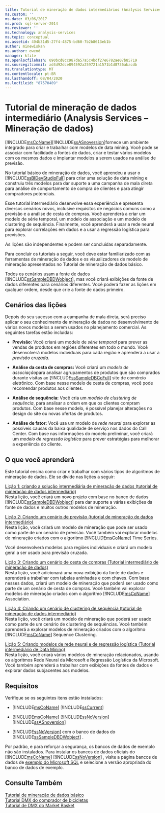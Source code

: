 ```yaml
---
title: Tutorial de mineração de dados intermediários (Analysis Services-Mineração de dados) | Microsoft Docs
ms.custom: ''
ms.date: 03/06/2017
ms.prod: sql-server-2014
ms.reviewer: ''
ms.technology: analysis-services
ms.topic: conceptual
ms.assetid: 404b31d5-27f4-4875-bd60-7b2b8613eb1b
author: minewiskan
ms.author: owend
manager: kfile
ms.openlocfilehash: 090bcd8cc987da57a5c4bdf27e6782ae07b85719
ms.sourcegitcommit: ad4d92dce894592a259721a1571b1d8736abacdb
ms.translationtype: MT
ms.contentlocale: pt-BR
ms.lasthandoff: 08/04/2020
ms.locfileid: "87570409"
---
```

# <a name="intermediate-data-mining-tutorial-analysis-services---data-mining"></a>Tutorial de mineração de dados intermediário (Analysis Services – Mineração de dados)
  [!INCLUDE[msCoName](../includes/msconame-md.md)][!INCLUDE[ssASnoversion](../includes/ssasnoversion-md.md)]fornece um ambiente integrado para criar e trabalhar com modelos de data mining. Você pode se associar com facilidade a fontes de dados, criar e testar vários modelos com os mesmos dados e implantar modelos a serem usados na análise de previsão.  
  
 No tutorial básico de mineração de dados, você aprendeu a usar o [!INCLUDE[ssBIDevStudioFull](../includes/ssbidevstudiofull-md.md)] para criar uma solução de data mining e construiu três modelos para dar suporte a uma campanha de mala direta para análise de comportamento de compra de clientes e para atingir compradores potenciais.  
  
 Esse tutorial intermediário desenvolve essa experiência e apresenta diversos cenários novos, inclusive requisitos de negócios comuns como a previsão e a análise de cesta de compras. Você aprenderá a criar um modelo de série temporal, um modelo de associação e um modelo de clustering de sequência. Finalmente, você aprenderá a usar a rede neural para explorar correlações em dados e a usar a regressão logística para previsões.  
  
 As lições são independentes e podem ser concluídas separadamente.  
  
 Para concluir os tutoriais a seguir, você deve estar familiarizado com as ferramentas de mineração de dados e os visualizadores de modelo de mineração apresentados no Tutorial de mineração de dados básico.  
  
 Todos os cenários usam a fonte de dados [!INCLUDE[ssSampleDBDWobject](../includes/sssampledbdwobject-md.md)], mas você criará exibições da fonte de dados diferentes para cenários diferentes. Você poderá fazer as lições em qualquer ordem, desde que crie a fonte de dados primeiro.  
  
## <a name="lesson-scenarios"></a>Cenários das lições  
 Depois do seu sucesso com a campanha de mala direta, será preciso aplicar o seu conhecimento de mineração de dados no desenvolvimento de vários novos modelos a serem usados no planejamento comercial. As seguintes tarefas estão incluídas:  
  
-   **Previsão:** Você criará um modelo de *série temporal* para prever as vendas de produtos em regiões diferentes em todo o mundo. Você desenvolverá modelos individuais para cada região e aprenderá a usar a *previsão cruzada*.  
  
-   **Análise da cesta de compras:** Você criará um *modelo de associação*para analisar agrupamentos de produtos que são comprados durante visitas ao [!INCLUDE[ssSampleDBCoFull](../includes/sssampledbcofull-md.md)] site de comércio eletrônico. Com base nesse modelo de cesta de compras, você pode recomendar produtos aos clientes.  
  
-   **Análise de sequência:** Você cria um *modelo de clustering de sequência*, para analisar a ordem em que os clientes compram produtos. Com base nesse modelo, é possível planejar alterações no design do site ou novas ofertas de produtos.  
  
-   **Análise de fator:** Você usa um modelo de *rede neural* para explorar as possíveis causas da baixa qualidade de serviço nos dados do Call Center. Com base nas informações do modelo preliminar, você criará um *modelo de regressão logística* para prever estratégias para melhorar a experiência do cliente.  
  
## <a name="what-you-will-learn"></a>O que você aprenderá  
 Este tutorial ensina como criar e trabalhar com vários tipos de algoritmos de mineração de dados. Ele se divide nas lições a seguir:  
  
 [Lição 1: criando a solução intermediária de mineração de dados &#40;tutorial de mineração de dados intermediário&#41;](../../2014/tutorials/lesson-1-create-solution-intermediate-data-mining-tutorial.md)  
 Nesta lição, você criará um novo projeto com base no banco de dados [!INCLUDE[ssSampleDBDWobject](../includes/sssampledbdwobject-md.md)] para dar suporte a várias exibições da fonte de dados e muitos outros modelos de mineração.  
  
 [Lição 2: Criando um cenário de previsão &#40;tutorial de mineração de dados intermediário&#41;](../../2014/tutorials/lesson-2-building-a-forecasting-scenario-intermediate-data-mining-tutorial.md)  
 Nesta lição, você criará um modelo de mineração que pode ser usado como parte de um cenário de previsão. Você também vai explorar modelos de mineração criados com o algoritmo [!INCLUDE[msCoName](../includes/msconame-md.md)] Time Series.  
  
 Você desenvolverá modelos para regiões individuais e criará um modelo geral a ser usado para previsão cruzada.  
  
 [Lição 3: Criando um cenário de cesta de compras &#40;Tutorial intermediário de mineração de dados&#41;](../../2014/tutorials/lesson-3-building-a-market-basket-scenario-intermediate-data-mining-tutorial.md)  
 Nesta lição, você adicionará uma nova exibição da fonte de dados e aprenderá a trabalhar com tabelas aninhadas e com chaves. Com base nesses dados, criará um modelo de mineração que poderá ser usado como parte de um cenário de cesta de compras. Você também vai explorar modelos de mineração criados com o algoritmo [!INCLUDE[msCoName](../includes/msconame-md.md)] Association.  
  
 [Lição 4: Criando um cenário de clustering de sequência &#40;tutorial de mineração de dados intermediário&#41;](../../2014/tutorials/lesson-4-build-sequence-clustering-scenario-intermediate-data-mining.md)  
 Nesta lição, você criará um modelo de mineração que poderá ser usado como parte de um cenário de clustering de sequências. Você também aprenderá a explorar modelos de mineração criados com o algoritmo [!INCLUDE[msCoName](../includes/msconame-md.md)] Sequence Clustering.  
  
 [Lição 5: Criando modelos de rede neural e de regressão logística &#40;Tutorial intermediário de Data Mining&#41;](../../2014/tutorials/lesson-5-build-models-intermediate-data-mining-tutorial.md)  
 Nesta lição, você criará vários modelos de mineração relacionados, usando os algoritmos Rede Neural da Microsoft e Regressão Logística da Microsoft. Você também aprenderá a trabalhar com exibições da fontes de dados e explorar dados subjacentes aos modelos.  
  
## <a name="requirements"></a>Requisitos  
 Verifique se os seguintes itens estão instalados:  
  
-   [!INCLUDE[msCoName](../includes/msconame-md.md)] [!INCLUDE[ssCurrent](../includes/sscurrent-md.md)]  
  
-   [!INCLUDE[msCoName](../includes/msconame-md.md)] [!INCLUDE[ssNoVersion](../includes/ssnoversion-md.md)] [!INCLUDE[ssASnoversion](../includes/ssasnoversion-md.md)]  
  
-   [!INCLUDE[ssNoVersion](../includes/ssnoversion-md.md)] com o banco de dados do [!INCLUDE[ssSampleDBDWobject](../includes/sssampledbdwobject-md.md)] .  
  
 Por padrão, e para reforçar a segurança, os bancos de dados de exemplo não são instalados. Para instalar os bancos de dados oficiais do [!INCLUDE[msCoName](../includes/msconame-md.md)] [!INCLUDE[ssNoVersion](../includes/ssnoversion-md.md)] , visite a página bancos de dados de [exemplo do Microsoft SQL](https://go.microsoft.com/fwlink/?LinkId=88417) e selecione a versão apropriada do banco de dados de exemplo.  
  
## <a name="see-also"></a>Consulte Também  
 [Tutorial de mineração de dados básico](../../2014/tutorials/basic-data-mining-tutorial.md)   
 [Tutorial DMX do comprador de bicicletas](../../2014/tutorials/bike-buyer-dmx-tutorial.md)   
 [Tutorial de DMX do Market Basket](../../2014/tutorials/market-basket-dmx-tutorial.md)  
  
  

